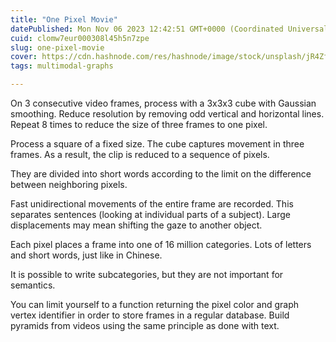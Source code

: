 ```yaml
---
title: "One Pixel Movie"
datePublished: Mon Nov 06 2023 12:42:51 GMT+0000 (Coordinated Universal Time)
cuid: clomw7eur000308l45h5n7zpe
slug: one-pixel-movie
cover: https://cdn.hashnode.com/res/hashnode/image/stock/unsplash/jR4Zf-riEjI/upload/5e2eb0ba5e5d272cb7154f81d83398e4.jpeg
tags: multimodal-graphs

---
```


On 3 consecutive video frames, process with a 3x3x3 cube with Gaussian smoothing. Reduce resolution by removing odd vertical and horizontal lines. Repeat 8 times to reduce the size of three frames to one pixel.

Process a square of a fixed size. The cube captures movement in three frames. As a result, the clip is reduced to a sequence of pixels.

They are divided into short words according to the limit on the difference between neighboring pixels.

Fast unidirectional movements of the entire frame are recorded. This separates sentences (looking at individual parts of a subject). Large displacements may mean shifting the gaze to another object.

Each pixel places a frame into one of 16 million categories. Lots of letters and short words, just like in Chinese.

It is possible to write subcategories, but they are not important for semantics.

You can limit yourself to a function returning the pixel color and graph vertex identifier in order to store frames in a regular database. Build pyramids from videos using the same principle as done with text.